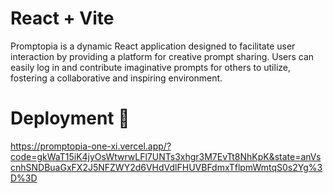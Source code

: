 # React + Vite

Promptopia is a dynamic React application designed to facilitate user interaction by providing a platform for creative prompt sharing. Users can easily log in and contribute imaginative prompts for others to utilize, fostering a collaborative and inspiring environment.

# Deployment 🚀
https://promptopia-one-xi.vercel.app/?code=gkWaT15iK4jyOsWtwrwLFl7UNTs3xhgr3M7EvTt8NhKpK&state=anVscnhSNDBuaGxFX2J5NFZWY2d6VHdVdlFHUVBFdmxTflpmWmtqS0s2Yg%3D%3D
